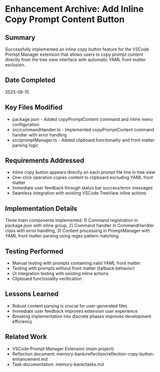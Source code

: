 # Enhancement Archive: Add Inline Copy Prompt Content Button

## Summary
Successfully implemented an inline copy button feature for the VSCode Prompt Manager extension that allows users to copy prompt content directly from the tree view interface with automatic YAML front matter exclusion.

## Date Completed
2025-06-15

## Key Files Modified
- package.json - Added copyPromptContent command and inline menu configuration
- src/commandHandler.ts - Implemented copyPromptContent command handler with error handling
- src/promptManager.ts - Added clipboard functionality and front matter parsing logic

## Requirements Addressed
- Inline copy button appears directly on each prompt file line in tree view
- One-click operation copies content to clipboard excluding YAML front matter
- Immediate user feedback through status bar success/error messages
- Seamless integration with existing VSCode TreeView inline actions

## Implementation Details
Three main components implemented: 1) Command registration in package.json with inline group, 2) Command handler in CommandHandler class with error handling, 3) Content processing in PromptManager with YAML front matter parsing using regex pattern matching.

## Testing Performed
- Manual testing with prompts containing valid YAML front matter
- Testing with prompts without front matter (fallback behavior)
- UI integration testing with existing inline actions
- Clipboard functionality verification

## Lessons Learned
- Robust content parsing is crucial for user-generated files
- Immediate user feedback improves extension user experience
- Breaking implementation into discrete phases improves development efficiency

## Related Work
- VSCode Prompt Manager Extension (main project)
- Reflection document: memory-bank/reflection/reflection-copy-button-enhancement.md
- Task documentation: memory-bank/tasks.md

